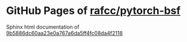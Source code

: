GitHub Pages of [rafcc/pytorch-bsf](https://github.com/rafcc/pytorch-bsf)
===
Sphinx html documentation of [9b5886dc60aa23e0a767a6da5ff4fc08da4f2118](https://github.com/rafcc/pytorch-bsf/tree/9b5886dc60aa23e0a767a6da5ff4fc08da4f2118)
